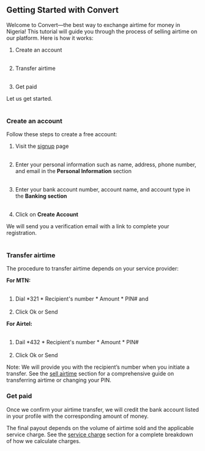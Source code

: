 ## Getting Started with Convert

Welcome to Convert—the best way to exchange airtime for money in Nigeria! This tutorial will guide you through the process of selling airtime on our platform. Here is how it works:

1. Create an account<br></br>

2. Transfer airtime<br></br>

3. Get paid

Let us get started.<br></br>

### **Create an account**
Follow these steps to create a free account:

1. Visit the [signup](https://convert.com.ng/signup) page
<br></br>

2. Enter your personal information such as name, address, phone number, and email in the **Personal Information** section
<br></br>

3. Enter your bank account number, account name, and account type in the **Banking section**
<br></br>

4. Click on **Create Account**

We will send you a verification email with a link to complete your registration.<br></br>



### **Transfer airtime**
The procedure to transfer airtime depends on your service provider:

**For MTN:** <br></br>
1. Dial *321 * Recipient's number * Amount * PIN# and <br></br>
2. Click Ok or Send


**For Airtel:** <br></br>
1. Dail *432 * Recipient's number * Amount * PIN# <br></br>
2. Click Ok or Send

Note: We will provide you with the recipient’s number when you initiate a transfer. See the [sell airtime](https://jocular-cascaron-5cba34.netlify.app/sellairtime/) section for a comprehensive guide on transferring airtime or changing your PIN.

### **Get paid**
Once we confirm your airtime transfer, we will credit the bank account listed in your profile with the corresponding amount of money.

The final payout depends on the volume of airtime sold and the applicable service charge. See the [service charge](https://jocular-cascaron-5cba34.netlify.app/charges/) section for a complete breakdown of how we calculate charges.





<br></br>